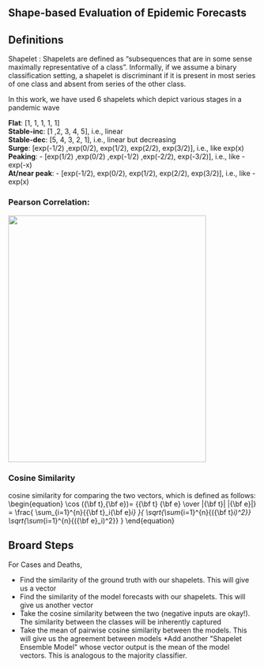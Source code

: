 ## Shape-based Evaluation of Epidemic Forecasts

## Definitions

Shapelet : Shapelets are defined as “subsequences that are in some sense maximally representative of a class”. Informally, if we assume a binary classification setting, a shapelet is discriminant if it is present in most series of one class and absent from series of the other class.<br>

In this work, we have used 6 shapelets which depict various stages in a pandemic wave

__Flat__: [1, 1, 1, 1, 1] <br>
__Stable-inc__: [1 ,2, 3, 4, 5], i.e., linear<br>
__Stable-dec__: [5, 4, 3, 2, 1], i.e., linear but decreasing<br>
__Surge__: [exp(-1/2) ,exp(0/2), exp(1/2), exp(2/2), exp(3/2)], i.e., like exp(x)<br>
__Peaking__: - [exp(1/2) ,exp(0/2) ,exp(-1/2) ,exp(-2/2), exp(-3/2)], i.e., like -exp(-x)<br>
__At/near peak__:  - [exp(-1/2), exp(0/2), exp(1/2), exp(2/2), exp(3/2)], i.e., like -exp(x)


### Pearson Correlation:

<img src="https://editor.analyticsvidhya.com/uploads/39170Formula.JPG" width="400" height="500">

### Cosine Similarity
cosine similarity for comparing the two vectors, which is defined as follows:
\begin{equation}
\cos ({\bf t},{\bf e})= {{\bf t} {\bf e} \over \|{\bf t}\| \|{\bf e}\|} = \frac{ \sum_{i=1}^{n}{{\bf t}_i{\bf e}_i} }{ \sqrt{\sum_{i=1}^{n}{({\bf t}_i)^2}} \sqrt{\sum_{i=1}^{n}{({\bf e}_i)^2}} }
\end{equation}


## Broard Steps

For Cases and Deaths,

* Find the similarity of the ground truth with our shapelets. This will give us a vector
* Find the similarity of the model forecasts with our shapelets. This will give us another vector
* Take the cosine similarity between the two (negative inputs are okay!). The similarity between the classes will be inherently captured
* Take the mean of pairwise cosine similarity between the models. This will give us the agreement between models
*Add another "Shapelet Ensemble Model" whose vector output is the mean of the model vectors. This is analogous to the majority classifier.
 
